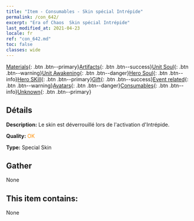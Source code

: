 ```yaml
---
title: "Item - Consumables - Skin spécial Intrépide"
permalink: /con_642/
excerpt: "Era of Chaos  Skin spécial Intrépide"
last_modified_at: 2021-04-23
locale: fr
ref: "con_642.md"
toc: false
classes: wide
---
```

 [Materials](/ItemsFR/){: .btn .btn--primary}[Artifacts](/ItemsFR/Artifacts/){: .btn .btn--success}[Unit Soul](/ItemsFR/UnitSoul/){: .btn .btn--warning}[Unit Awakening](/ItemsFR/UnitAwakening/){: .btn .btn--danger}[Hero Soul](/ItemsFR/HeroSoul/){: .btn .btn--info}[Hero SKill](/ItemsFR/HeroSkill/){: .btn .btn--primary}[Gift](/ItemsFR/Gift/){: .btn .btn--success}[Event related](/ItemsFR/Events/){: .btn .btn--warning}[Avatars](/ItemsFR/Avatars/){: .btn .btn--danger}[Consumables](/ItemsFR/Consumables/){: .btn .btn--info}[Unknown](/ItemsFR/Unknown/){: .btn .btn--primary}

## Détails
 **Description:** Le skin est déverrouillé lors de l'activation d'Intrépide.

 **Quality:** <span style="color: #FF8C00">OK</span>

 **Type:** Special Skin

## Gather

  None

## This item contains:

  None


